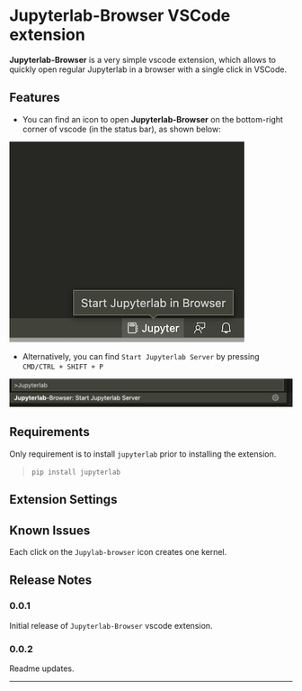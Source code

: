 # Jupyterlab-Browser VSCode extension

**Jupyterlab-Browser** is a very simple vscode extension, which allows to quickly open regular Jupyterlab in a browser with a single click in VSCode. 

## Features

* You can find an icon to open **Jupyterlab-Browser** on the bottom-right corner of vscode (in the status bar), as shown below:


![Find jupyterlab1](images/find_jupyterlab_browser1.png)


* Alternatively, you can find `Start Jupyterlab Server` by pressing `CMD/CTRL + SHIFT + P`

![Find jupyterlab2](images/find_jupyterlab_browser2.png)


## Requirements

Only requirement is to install `jupyterlab` prior to installing the extension.

> `pip install jupyterlab`

## Extension Settings


## Known Issues

Each click on the `Jupylab-browser` icon creates one kernel.

## Release Notes


### 0.0.1

Initial release of `Jupyterlab-Browser` vscode extension.

### 0.0.2

Readme updates.


-----------------------------------------------------------------------------------------------------------

